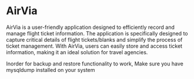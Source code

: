 # AirVia
AirVia is a user-friendly application designed to efficiently record and manage flight ticket information. The application is specifically designed to capture critical details of flight tickets/blanks and simplify the process of ticket management. With AirVia, users can easily store and access ticket information, making it an ideal solution for travel agencies.

Inorder for backup and restore functionality to work, Make sure you have mysqldump installed on your system
